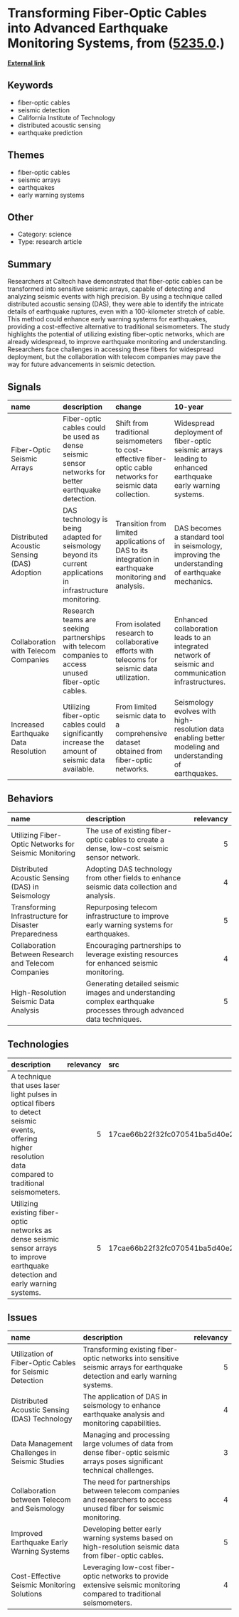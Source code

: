 # __Transforming Fiber-Optic Cables into Advanced Earthquake Monitoring Systems__, from ([5235.0](https://kghosh.substack.com/p/5235.0).)

__[External link](https://spectrum.ieee.org/earthquake)__



## Keywords

* fiber-optic cables
* seismic detection
* California Institute of Technology
* distributed acoustic sensing
* earthquake prediction

## Themes

* fiber-optic cables
* seismic arrays
* earthquakes
* early warning systems

## Other

* Category: science
* Type: research article

## Summary

Researchers at Caltech have demonstrated that fiber-optic cables can be transformed into sensitive seismic arrays, capable of detecting and analyzing seismic events with high precision. By using a technique called distributed acoustic sensing (DAS), they were able to identify the intricate details of earthquake ruptures, even with a 100-kilometer stretch of cable. This method could enhance early warning systems for earthquakes, providing a cost-effective alternative to traditional seismometers. The study highlights the potential of utilizing existing fiber-optic networks, which are already widespread, to improve earthquake monitoring and understanding. Researchers face challenges in accessing these fibers for widespread deployment, but the collaboration with telecom companies may pave the way for future advancements in seismic detection.

## Signals

| name                                        | description                                                                                                  | change                                                                                                        | 10-year                                                                                                   | driving-force                                                                                        |   relevancy |
|:--------------------------------------------|:-------------------------------------------------------------------------------------------------------------|:--------------------------------------------------------------------------------------------------------------|:----------------------------------------------------------------------------------------------------------|:-----------------------------------------------------------------------------------------------------|------------:|
| Fiber-Optic Seismic Arrays                  | Fiber-optic cables could be used as dense seismic sensor networks for better earthquake detection.           | Shift from traditional seismometers to cost-effective fiber-optic cable networks for seismic data collection. | Widespread deployment of fiber-optic seismic arrays leading to enhanced earthquake early warning systems. | The need for more affordable, accessible, and effective earthquake monitoring solutions.             |           4 |
| Distributed Acoustic Sensing (DAS) Adoption | DAS technology is being adapted for seismology beyond its current applications in infrastructure monitoring. | Transition from limited applications of DAS to its integration in earthquake monitoring and analysis.         | DAS becomes a standard tool in seismology, improving the understanding of earthquake mechanics.           | Advancements in technology and the necessity for improved seismic data collection methods.           |           5 |
| Collaboration with Telecom Companies        | Research teams are seeking partnerships with telecom companies to access unused fiber-optic cables.          | From isolated research to collaborative efforts with telecoms for seismic data utilization.                   | Enhanced collaboration leads to an integrated network of seismic and communication infrastructures.       | Recognition of the mutual benefits of leveraging existing fiber networks for seismic research.       |           3 |
| Increased Earthquake Data Resolution        | Utilizing fiber-optic cables could significantly increase the amount of seismic data available.              | From limited seismic data to a comprehensive dataset obtained from fiber-optic networks.                      | Seismology evolves with high-resolution data enabling better modeling and understanding of earthquakes.   | The pursuit of more detailed and accurate seismic information to predict and understand earthquakes. |           4 |

## Behaviors

| name                                                  | description                                                                                                         |   relevancy |
|:------------------------------------------------------|:--------------------------------------------------------------------------------------------------------------------|------------:|
| Utilizing Fiber-Optic Networks for Seismic Monitoring | The use of existing fiber-optic cables to create a dense, low-cost seismic sensor network.                          |           5 |
| Distributed Acoustic Sensing (DAS) in Seismology      | Adopting DAS technology from other fields to enhance seismic data collection and analysis.                          |           4 |
| Transforming Infrastructure for Disaster Preparedness | Repurposing telecom infrastructure to improve early warning systems for earthquakes.                                |           5 |
| Collaboration Between Research and Telecom Companies  | Encouraging partnerships to leverage existing resources for enhanced seismic monitoring.                            |           4 |
| High-Resolution Seismic Data Analysis                 | Generating detailed seismic images and understanding complex earthquake processes through advanced data techniques. |           5 |

## Technologies

| description                                                                                                                                                |   relevancy | src                              |
|:-----------------------------------------------------------------------------------------------------------------------------------------------------------|------------:|:---------------------------------|
| A technique that uses laser light pulses in optical fibers to detect seismic events, offering higher resolution data compared to traditional seismometers. |           5 | 17cae66b22f32fc070541ba5d40e236a |
| Utilizing existing fiber-optic networks as dense seismic sensor arrays to improve earthquake detection and early warning systems.                          |           5 | 17cae66b22f32fc070541ba5d40e236a |

## Issues

| name                                                    | description                                                                                                                  |   relevancy |
|:--------------------------------------------------------|:-----------------------------------------------------------------------------------------------------------------------------|------------:|
| Utilization of Fiber-Optic Cables for Seismic Detection | Transforming existing fiber-optic networks into sensitive seismic arrays for earthquake detection and early warning systems. |           5 |
| Distributed Acoustic Sensing (DAS) Technology           | The application of DAS in seismology to enhance earthquake analysis and monitoring capabilities.                             |           4 |
| Data Management Challenges in Seismic Studies           | Managing and processing large volumes of data from dense fiber-optic seismic arrays poses significant technical challenges.  |           3 |
| Collaboration between Telecom and Seismology            | The need for partnerships between telecom companies and researchers to access unused fiber for seismic monitoring.           |           4 |
| Improved Earthquake Early Warning Systems               | Developing better early warning systems based on high-resolution seismic data from fiber-optic cables.                       |           5 |
| Cost-Effective Seismic Monitoring Solutions             | Leveraging low-cost fiber-optic networks to provide extensive seismic monitoring compared to traditional seismometers.       |           4 |
